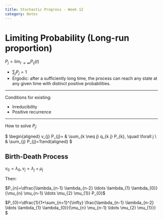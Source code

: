 ```yaml
---
title: Stochastic Progress - Week 12
category: Notes
---
```


# Limiting Probability (Long-run proportion)

$P_j = \lim_{t\to\infty} P_{ij}(t)$

- $\sum_{j}P_j = 1$
- Ergodic: after a sufficiently long time, the process can reach any state at any given time with distinct positive probabilities.

---

Conditions for existing:

- Irreducibility
- Positive recurrence 

---

How to solve $P_j$:

$ \begin{aligned} v_{j} P_{j}= & \sum_{k \neq j} q_{k j} P_{k}, \quad \forall j \\ & \sum_{j} P_{j}=1\end{aligned} $

## Birth-Death Process 

$v_0 = \lambda_0, v_j = \lambda_j + \mu_j$

Then:

$P_{n}=\dfrac{\lambda_{n-1} \lambda_{n-2} \ldots \lambda_{1} \lambda_{0}}{\mu_{n} \mu_{n-1} \ldots \mu_{2} \mu_{1}} P_{0}$

$P_{0}=\dfrac{1}{1+\sum_{n=1}^{\infty} \frac{\lambda_{n-1} \lambda_{n-2} \ldots \lambda_{1} \lambda_{0}}{\mu_{n} \mu_{n-1} \ldots \mu_{2} \mu_{1}}} $

